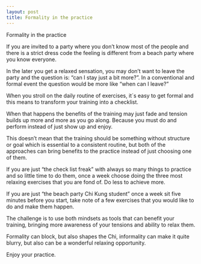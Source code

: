 ```yaml
---
layout: post
title: Formality in the practice
---
```


Formality in the practice

If you are invited to a party where you don’t know most of the people and there is a strict dress code the feeling is different from a beach party where you know everyone.

In the later you get a relaxed sensation, you may don’t want to leave the party and the question is: “can I stay just a bit more?”. In a conventional and formal event the question would be more like “when can I leave?”

When you stroll on the daily routine of exercises, it´s easy to get formal and this means to transform your training into a checklist.

When that happens the benefits of the training may just fade and tension builds up more and more as you go along. Because you must do and perform instead of just show up and enjoy.

This doesn’t mean that the training should be something without structure or goal which is essential to a consistent routine, but both of the approaches can bring benefits to the practice instead of just choosing one of them.

If you are just “the check list freak” with always so many things to practice and so little time to do them, once a week choose doing the three most relaxing exercises that you are fond of. Do less to achieve more.

If you are just “the beach party Chi Kung student” once a week sit five minutes before you start, take note of a few exercises that you would like to do and make them happen.

The challenge is to use both mindsets as tools that can benefit your training, bringing more awareness of your tensions and ability to relax them.

Formality can block, but also shapes the Chi, informality can make it quite blurry, but also can be a wonderful relaxing opportunity.

Enjoy your practice.  